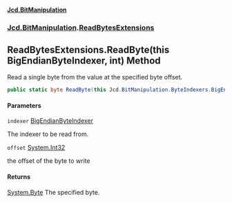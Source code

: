 #### [Jcd.BitManipulation](index.md 'index')
### [Jcd.BitManipulation](Jcd.BitManipulation.md 'Jcd.BitManipulation').[ReadBytesExtensions](Jcd.BitManipulation.ReadBytesExtensions.md 'Jcd.BitManipulation.ReadBytesExtensions')

## ReadBytesExtensions.ReadByte(this BigEndianByteIndexer, int) Method

Read a single byte from the value at the specified byte offset.

```csharp
public static byte ReadByte(this Jcd.BitManipulation.ByteIndexers.BigEndianByteIndexer indexer, int offset);
```
#### Parameters

<a name='Jcd.BitManipulation.ReadBytesExtensions.ReadByte(thisJcd.BitManipulation.ByteIndexers.BigEndianByteIndexer,int).indexer'></a>

`indexer` [BigEndianByteIndexer](Jcd.BitManipulation.ByteIndexers.BigEndianByteIndexer.md 'Jcd.BitManipulation.ByteIndexers.BigEndianByteIndexer')

The indexer to be read from.

<a name='Jcd.BitManipulation.ReadBytesExtensions.ReadByte(thisJcd.BitManipulation.ByteIndexers.BigEndianByteIndexer,int).offset'></a>

`offset` [System.Int32](https://docs.microsoft.com/en-us/dotnet/api/System.Int32 'System.Int32')

the offset of the byte to write

#### Returns
[System.Byte](https://docs.microsoft.com/en-us/dotnet/api/System.Byte 'System.Byte')
The specified byte.
